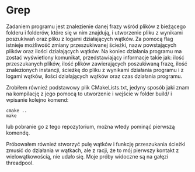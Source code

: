# Grep

Zadaniem programu jest znalezienie danej frazy wśród plików z bieżącego folderu i folderów,
które się w nim znajdują, i utworzenie pliku z wynikami poszukiwań oraz pliku z logami
działających wątków. Za pomocą flag istnieje możliwość zmiany przeszukiwanej ścieżki, nazw
powstających plików oraz ilości działających wątków. Na koniec działania programu ma zostać
wyświetlony komunikat, przedstawiający informacje takie jak: ilość przeszukanych plików,
ilość plików zawierających poszukiwaną frazę, ilość znalezionych instancji, ścieżkę do pliku
z wynikami działania programu i z logami wątków, ilości działających wątków oraz czas działania
programu.

Zrobiłem również podstawowy plik CMakeLists.txt, jedyny sposób jaki znam na kompilację
z jego pomocą to utworzenie i wejście w folder build/ i wpisanie kolejno komend:
```
cmake ..
make
```
lub pobranie go z tego repozytorium, można wtedy pominąć pierwszą komendę.

Próbowałem również stworzyć pulę wątków i funkcję przeszukania ścieżki zmusić do działania
w wątkach, ale z racji, że to mój pierwszy kontakt z wielowątkowością, nie udało się. Moje
próby widoczne są na gałęzi threadpool.
